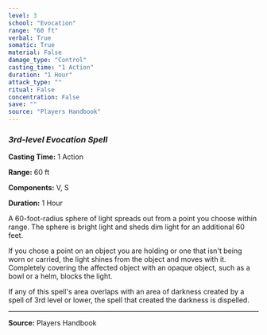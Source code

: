 ```yaml
---
level: 3
school: "Evocation"
range: "60 ft"
verbal: True
somatic: True
material: False
damage_type: "Control"
casting_time: "1 Action"
duration: "1 Hour"
attack_type: ""
ritual: False
concentration: False
save: ""
source: "Players Handbook"
---
```


### *3rd-level Evocation Spell*

**Casting Time:** 1 Action

**Range:** 60 ft

**Components:** V, S

**Duration:** 1 Hour

A 60-foot-radius sphere of light spreads out from a point you choose within range. The sphere is bright light and sheds dim light for an additional 60 feet.
 
 If you chose a point on an object you are holding or one that isn't being worn or carried, the light shines from the object and moves with it. Completely covering the affected object with an opaque object, such as a bowl or a helm, blocks the light.
 
 If any of this spell's area overlaps with an area of darkness created by a spell of 3rd level or lower, the spell that created the darkness is dispelled.

---
**Source:** Players Handbook
